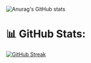 ![Anurag's GitHub stats](https://github-readme-stats.vercel.app/api?username=mikhaelsiallagan&show_icons=true&theme=radical)

# 📊 GitHub Stats:
[![GitHub Streak](https://github-readme-streak-stats.herokuapp.com?user=mikhaelsiallagan&theme=whatsapp-dark2)](https://git.io/streak-stats)
